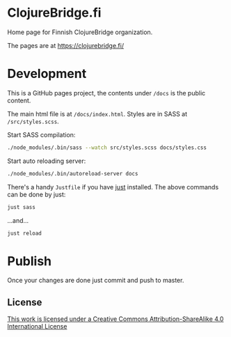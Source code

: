# ClojureBridge.fi

Home page for Finnish ClojureBridge organization.

The pages are at https://clojurebridge.fi/


# Development

This is a GitHub pages project, the contents under `/docs` is the public content. 

The main html file is at `/docs/index.html`. Styles are in SASS at `/src/styles.scss`.

Start SASS compilation:

```bash
./node_modules/.bin/sass --watch src/styles.scss docs/styles.css
```

Start auto reloading server:

```bash
./node_modules/.bin/autoreload-server docs
```

There's a handy `Justfile` if you have [just](https://github.com/casey/just) installed. The above
commands can be done by just:

```bash
just sass
```

...and...
 
```bash
just reload
``` 


# Publish

Once your changes are done just commit and push to master. 


## License

[This work is licensed under a Creative Commons Attribution-ShareAlike 4.0 International License](http://creativecommons.org/licenses/by-sa/4.0/)
